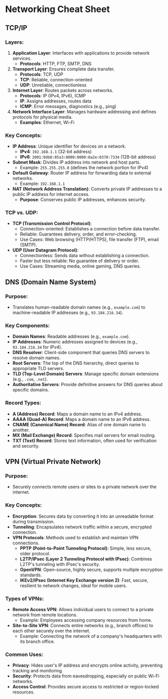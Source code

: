 # Networking Cheat Sheet

## TCP/IP

### Layers:
1. **Application Layer**: Interfaces with applications to provide network services.
   - **Protocols**: HTTP, FTP, SMTP, DNS
2. **Transport Layer**: Ensures complete data transfer.
   - **Protocols**: TCP, UDP
   - **TCP**: Reliable, connection-oriented
   - **UDP**: Unreliable, connectionless
3. **Internet Layer**: Routes packets across networks.
   - **Protocols**: IP (IPv4, IPv6), ICMP
   - **IP**: Assigns addresses, routes data
   - **ICMP**: Error messages, diagnostics (e.g., ping)
4. **Network Interface Layer**: Manages hardware addressing and defines protocols for physical media.
   - **Examples**: Ethernet, Wi-Fi

### Key Concepts:
- **IP Address**: Unique identifier for devices on a network.
  - **IPv4**: `192.168.1.1` (32-bit address)
  - **IPv6**: `2001:0db8:85a3:0000:0000:8a2e:0370:7334` (128-bit address)
- **Subnet Mask**: Divides IP address into network and host parts.
  - Example: `255.255.255.0` (defines the network portion for IPv4)
- **Default Gateway**: Router IP address for forwarding data to external networks.
  - Example: `192.168.1.1`
- **NAT (Network Address Translation)**: Converts private IP addresses to a public IP address for internet access.
  - **Purpose**: Conserves public IP addresses, enhances security.

### TCP vs. UDP:
- **TCP (Transmission Control Protocol)**:
  - Connection-oriented: Establishes a connection before data transfer.
  - Reliable: Guarantees delivery, order, and error-checking.
  - Use Cases: Web browsing (HTTP/HTTPS), file transfer (FTP), email (SMTP).
- **UDP (User Datagram Protocol)**:
  - Connectionless: Sends data without establishing a connection.
  - Faster but less reliable: No guarantee of delivery or order.
  - Use Cases: Streaming media, online gaming, DNS queries.

## DNS (Domain Name System)

### Purpose:
- Translates human-readable domain names (e.g., `example.com`) to machine-readable IP addresses (e.g., `93.184.216.34`).

### Key Components:
- **Domain Names**: Readable addresses (e.g., `example.com`).
- **IP Addresses**: Numeric addresses assigned to devices (e.g., `93.184.216.34` for IPv4).
- **DNS Resolver**: Client-side component that queries DNS servers to resolve domain names.
- **Root Servers**: The top of the DNS hierarchy, direct queries to appropriate TLD servers.
- **TLD (Top-Level Domain) Servers**: Manage specific domain extensions (e.g., `.com`, `.net`).
- **Authoritative Servers**: Provide definitive answers for DNS queries about specific domains.

### Record Types:
- **A (Address) Record**: Maps a domain name to an IPv4 address.
- **AAAA (Quad-A) Record**: Maps a domain name to an IPv6 address.
- **CNAME (Canonical Name) Record**: Alias of one domain name to another.
- **MX (Mail Exchange) Record**: Specifies mail servers for email routing.
- **TXT (Text) Record**: Stores text information, often used for verification and security.

## VPN (Virtual Private Network)

### Purpose:
- Securely connects remote users or sites to a private network over the internet.

### Key Concepts:
- **Encryption**: Secures data by converting it into an unreadable format during transmission.
- **Tunneling**: Encapsulates network traffic within a secure, encrypted connection.
- **VPN Protocols**: Methods used to establish and maintain VPN connections.
  - **PPTP (Point-to-Point Tunneling Protocol)**: Simple, less secure, older protocol.
  - **L2TP/IPsec (Layer 2 Tunneling Protocol with IPsec)**: Combines L2TP's tunneling with IPsec's security.
  - **OpenVPN**: Open-source, highly secure, supports multiple encryption standards.
  - **IKEv2/IPsec (Internet Key Exchange version 2)**: Fast, secure, resilient to network changes, ideal for mobile users.

### Types of VPNs:
- **Remote Access VPN**: Allows individual users to connect to a private network from remote locations.
  - Example: Employees accessing company resources from home.
- **Site-to-Site VPN**: Connects entire networks (e.g., branch offices) to each other securely over the internet.
  - Example: Connecting the network of a company's headquarters with its branch office.

### Common Uses:
- **Privacy**: Hides user's IP address and encrypts online activity, preventing tracking and monitoring.
- **Security**: Protects data from eavesdropping, especially on public Wi-Fi networks.
- **Access Control**: Provides secure access to restricted or region-locked resources.
